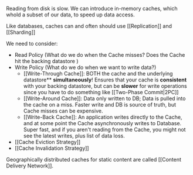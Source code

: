 
Reading from disk is slow. We can introduce in-memory caches, which whold a subset of our data, to speed up data access.

Like databases, caches can and often should use [[Replication]] and [[Sharding]]


We need to consider:
- Read Policy (What do we do when the Cache misses? Does the Cache hit the backing datastore )
- Write Policy (What do we do when we want to write data?)
	- [[Write-Through Cache]]:  BOTH the cache and the underlying datastore** **simultaneously**! Ensures that your cache is **consistent** with your backing datastore, but can be **slower** for write operations since you have to do something like [[Two-Phase Commit|2PC]]
	- [[Write-Around Cache]]: Data only written to DB; Data is pulled into the cache on a miss. Faster write and DB is source of truth, but Cache misses can be expensive.
	- [[Write-Back Cache]]: An application writes directly to the Cache, and at some point the Cache asynchronously writes to Database. Super fast, and if you aren't reading from the Cache, you might not see the latest writes, plus list of data loss.
- [[Cache Eviction Strategy]]
- [[Cache Invalidation Strategy]]


Geographically distributed caches for static content are called [[Content Delivery Network]].